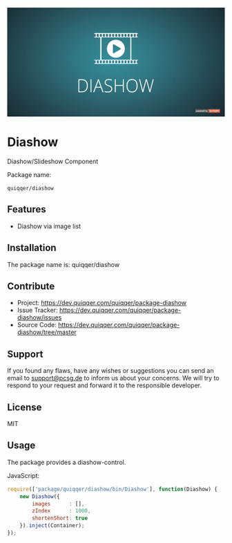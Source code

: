 ![Diashow](bin/images/Readme.jpg)


Diashow
========

Diashow/Slideshow Component

Package name:

    quiqqer/diashow


Features
--------

- Diashow via image list


Installation
------------

The package name is: quiqqer/diashow


Contribute
----------

- Project: https://dev.quiqqer.com/quiqqer/package-diashow
- Issue Tracker: https://dev.quiqqer.com/quiqqer/package-diashow/issues
- Source Code: https://dev.quiqqer.com/quiqqer/package-diashow/tree/master


Support
-------

If you found any flaws, have any wishes or suggestions you can send an email
to [support@pcsg.de](mailto:support@pcsg.de) to inform us about your concerns. 
We will try to respond to your request and forward it to the responsible developer.



License
-------

MIT



Usage
-----

The package provides a diashow-control.

JavaScript:

```javascript
require(['package/quiqqer/diashow/bin/Diashow'], function(Diashow) {
    new Diashow({
        images      : [],
        zIndex      : 1000,
        shortenShort: true
    }).inject(Container);
});
```
